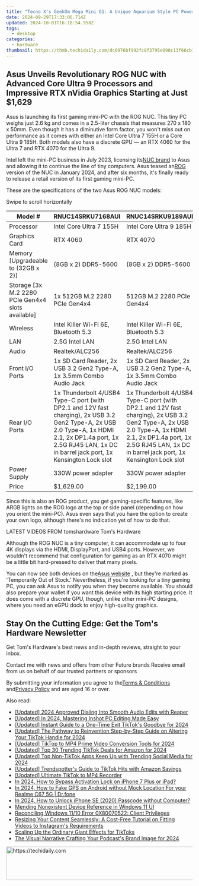 ```yaml
---
title: "Tecno X's GeekOm Mega Mini G1: A Unique Aquarium Style PC Powered by Intel I9 and Nvidia RTX Graphics"
date: 2024-09-29T17:33:06.714Z
updated: 2024-10-01T16:18:54.958Z
tags:
  - desktop
categories:
  - hardware
thumbnail: https://thmb.techidaily.com/dc0976bf992fc8f3795e090c13f66cb1c6f1455915fe3cbbbf65ceba836d3f9e.jpg
---
```


## Asus Unveils Revolutionary ROG NUC with Advanced Core Ultra 9 Processors and Impressive RTX nVidia Graphics Starting at Just $1,629

Asus is launching its first gaming mini-PC with the ROG NUC. This tiny PC weighs just 2.6 kg and comes in a 2.5-liter chassis that measures 270 x 180 x 50mm. Even though it has a diminutive form factor, you won't miss out on performance as it comes with either an Intel Core Ultra 7 155H or a Core Ultra 9 185H. Both models also have a discrete GPU — an RTX 4060 for the Ultra 7 and RTX 4070 for the Ultra 9.

 Intel left the mini-PC business in July 2023, licensing its[NUC brand](https://www.tomshardware.com/news/nuc-is-now-officially-part-of-the-asus-product-lineup) to Asus and allowing it to continue the line of tiny computers. Asus teased an[ROG](https://www.tomshardware.com/desktops/mini-pcs/asus-teases-rog-nuc-ready-to-be-unveiled-on-january-8) version of the NUC in January 2024, and after six months, it's finally ready to release a retail version of its first gaming mini-PC.

These are the specifications of the two Asus ROG NUC models:

 Swipe to scroll horizontally

| Model #                                             | RNUC14SRKU7168AUI                                                                                                                                                                                                  | RNUC14SRKU9189AUI                                                                                                                                                                                                  |
| --------------------------------------------------- | ------------------------------------------------------------------------------------------------------------------------------------------------------------------------------------------------------------------ | ------------------------------------------------------------------------------------------------------------------------------------------------------------------------------------------------------------------ |
| Processor                                           | Intel Core Ultra 7 155H                                                                                                                                                                                            | Intel Core Ultra 9 185H                                                                                                                                                                                            |
| Graphics Card                                       | RTX 4060                                                                                                                                                                                                           | RTX 4070                                                                                                                                                                                                           |
| Memory \[Upgradeable to (32GB x 2)\]                | (8GB x 2) DDR5-5600                                                                                                                                                                                                | (8GB x 2) DDR5-5600                                                                                                                                                                                                |
| Storage \[3x M.2 2280 PCIe Gen4x4 slots available\] | 1x 512GB M.2 2280 PCIe Gen4x4                                                                                                                                                                                      | 512GB M.2 2280 PCIe Gen4x4                                                                                                                                                                                         |
| Wireless                                            | Intel Killer Wi-Fi 6E, Bluetooth 5.3                                                                                                                                                                               | Intel Killer Wi-Fi 6E, Bluetooth 5.3                                                                                                                                                                               |
| LAN                                                 | 2.5G Intel LAN                                                                                                                                                                                                     | 2.5G Intel LAN                                                                                                                                                                                                     |
| Audio                                               | Realtek/ALC256                                                                                                                                                                                                     | Realtek/ALC256                                                                                                                                                                                                     |
| Front I/O Ports                                     | 1x SD Card Reader, 2x USB 3.2 Gen2 Type-A, 1x 3.5mm Combo Audio Jack                                                                                                                                               | 1x SD Card Reader, 2x USB 3.2 Gen2 Type-A, 1x 3.5mm Combo Audio Jack                                                                                                                                               |
| Rear I/O Ports                                      | 1x Thunderbolt 4/USB4 Type-C port (with DP2.1 and 12V fast charging), 2x USB 3.2 Gen2 Type-A, 2x USB 2.0 Type-A, 1x HDMI 2.1, 2x DP1.4a port, 1x 2.5G RJ45 LAN, 1x DC in barrel jack port, 1x Kensington Lock slot | 1x Thunderbolt 4/USB4 Type-C port (with DP2.1 and 12V fast charging), 2x USB 3.2 Gen2 Type-A, 2x USB 2.0 Type-A, 1x HDMI 2.1, 2x DP1.4a port, 1x 2.5G RJ45 LAN, 1x DC in barrel jack port, 1x Kensington Lock slot |
| Power Supply                                        | 330W power adapter                                                                                                                                                                                                 | 330W power adapter                                                                                                                                                                                                 |
| Price                                               | $1,629.00                                                                                                                                                                                                          | $2,199.00                                                                                                                                                                                                          |

 Since this is also an ROG product, you get gaming-specific features, like ARGB lights on the ROG logo at the top or side panel (depending on how you orient the mini-PC). Asus even says that you have the option to create your own logo, although there's no indication yet of how to do that.

 LATEST VIDEOS FROM tomshardware Tom's Hardware

 Although the ROG NUC is a tiny computer, it can accommodate up to four 4K displays via the HDMI, DisplayPort, and USB4 ports. However, we wouldn't recommend that configuration for gaming as an RTX 4070 might be a little bit hard-pressed to deliver that many pixels.

 You can now see both devices on the[Asus website](https://clk.tradedoubler.com/click?p=332082&a=2384895&epi=tomshardware-us-6479410811963061514&url=https%3A%2F%2Frog.asus.com%2Fus%2Fdesktops%2Fmini-pc%2Frog-nuc%2F) , but they're marked as 'Temporarily Out of Stock.' Nevertheless, if you're looking for a tiny gaming PC, you can ask Asus to notify you when they become available. You should also prepare your wallet if you want this device with its high starting price. It does come with a discrete GPU, though, unlike other mini-PC designs, where you need an eGPU dock to enjoy high-quality graphics.

## Stay On the Cutting Edge: Get the Tom's Hardware Newsletter

 Get Tom's Hardware's best news and in-depth reviews, straight to your inbox.

 Contact me with news and offers from other Future brands  Receive email from us on behalf of our trusted partners or sponsors

 By submitting your information you agree to the[Terms & Conditions](https://futureplc.com/terms-conditions/) and[Privacy Policy](https://futureplc.com/privacy-policy/) and are aged 16 or over.

<ins class="adsbygoogle"
     style="display:block"
     data-ad-format="autorelaxed"
     data-ad-client="ca-pub-7571918770474297"
     data-ad-slot="1223367746"></ins>

<ins class="adsbygoogle"
     style="display:block"
     data-ad-client="ca-pub-7571918770474297"
     data-ad-slot="8358498916"
     data-ad-format="auto"
     data-full-width-responsive="true"></ins>

<span class="atpl-alsoreadstyle">Also read:</span>
<div><ul>
<li><a href="https://article-tips.techidaily.com/updated-2024-approved-dialing-into-smooth-audio-edits-with-reaper/"><u>[Updated] 2024 Approved Dialing Into Smooth Audio Edits with Reaper</u></a></li>
<li><a href="https://fox-boxes.techidaily.com/updated-in-2024-mastering-inshot-pc-editing-made-easy/"><u>[Updated] In 2024, Mastering Inshot PC Editing Made Easy</u></a></li>
<li><a href="https://tiktok-videos.techidaily.com/updated-instant-guide-to-a-one-time-exit-tiktoks-goodbye-for-2024/"><u>[Updated] Instant Guide to a One-Time Exit TikTok's Goodbye for 2024</u></a></li>
<li><a href="https://tiktok-videos.techidaily.com/updated-the-pathway-to-reinvention-step-by-step-guide-on-altering-your-tiktok-handle-for-2024/"><u>[Updated] The Pathway to Reinvention Step-by-Step Guide on Altering Your TikTok Handle for 2024</u></a></li>
<li><a href="https://tiktok-videos.techidaily.com/updated-tiktop-to-mp4-prime-video-conversion-tools-for-2024/"><u>[Updated] TikTop to MP4 Prime Video Conversion Tools for 2024</u></a></li>
<li><a href="https://tiktok-videos.techidaily.com/updated-top-30-trending-tiktok-deals-for-amazon-for-2024/"><u>[Updated] Top 30 Trending TikTok Deals for Amazon for 2024</u></a></li>
<li><a href="https://tiktok-videos.techidaily.com/updated-top-non-tiktok-apps-keep-up-with-trending-social-media-for-2024/"><u>[Updated] Top Non-TikTok Apps Keep Up with Trending Social Media for 2024</u></a></li>
<li><a href="https://tiktok-videos.techidaily.com/updated-trendspotters-guide-to-tiktok-hits-with-amazon-savings/"><u>[Updated] Trendspotter's Guide to TikTok Hits with Amazon Savings</u></a></li>
<li><a href="https://tiktok-videos.techidaily.com/updated-ultimate-tiktok-to-mp4-recorder/"><u>[Updated] Ultimate TikTok to MP4 Recorder</u></a></li>
<li><a href="https://activate-lock.techidaily.com/in-2024-how-to-bypass-activation-lock-on-iphone-7-plus-or-ipad-by-drfone-ios/"><u>In 2024, How to Bypass Activation Lock on iPhone 7 Plus or iPad?</u></a></li>
<li><a href="https://android-location.techidaily.com/in-2024-how-to-fake-gps-on-android-without-mock-location-for-your-realme-c67-5g-drfone-by-drfone-virtual/"><u>In 2024, How to Fake GPS on Android without Mock Location For your Realme C67 5G | Dr.fone</u></a></li>
<li><a href="https://ios-unlock.techidaily.com/in-2024-how-to-unlock-iphone-se-2020-passcode-without-computer-by-drfone-ios/"><u>In 2024, How to Unlock iPhone SE (2020) Passcode without Computer?</u></a></li>
<li><a href="https://win11.techidaily.com/mending-nonexistent-device-reference-in-windows-11-ui/"><u>Mending Nonexistent Device Reference in Windows 11 UI</u></a></li>
<li><a href="https://windows11.techidaily.com/reconciling-windows-1110-error-0x80070522-client-privileges/"><u>Reconciling Windows 11/10 Error 0X80070522: Client Privileges</u></a></li>
<li><a href="https://discover-docs.techidaily.com/resizing-your-content-seamlessly-a-cost-free-tutorial-on-fitting-videos-to-instagrams-requirements/"><u>Resizing Your Content Seamlessly: A Cost-Free Tutorial on Fitting Videos to Instagram's Requirements</u></a></li>
<li><a href="https://tiktok-videos.techidaily.com/scaling-up-the-ordinary-giant-effects-for-tiktoks/"><u>Scaling Up the Ordinary Giant Effects for TikToks</u></a></li>
<li><a href="https://some-approaches.techidaily.com/the-visual-narrative-crafting-your-podcasts-brand-image-for-2024/"><u>The Visual Narrative Crafting Your Podcast's Brand Image for 2024</u></a></li>
</ul></div>

<!-- affiliate ads begin -->
<a href="https://appsumo.8odi.net/c/5597632/2118311/7443" target="_top" id="2118311">
  <img src="//a.impactradius-go.com/display-ad/7443-2118311" border="0" alt="https://techidaily.com" width="728" height="90"/>
</a>
<img height="0" width="0" src="https://appsumo.8odi.net/i/5597632/2118311/7443" style="position:absolute;visibility:hidden;" border="0" />
<!-- affiliate ads end -->

